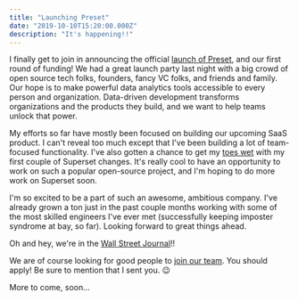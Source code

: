 ```yaml
---
title: "Launching Preset"
date: "2019-10-10T15:20:00.000Z"
description: "It's happening!!"
---
```


I finally get to join in announcing the official [launch of Preset](https://preset.io/blog/2019-10-09-series-a-announcement/), and our first round of funding! We had a great launch party last night with a big crowd of open source tech folks, founders, fancy VC folks, and friends and family. Our hope is to make powerful data analytics tools accessible to every person and organization. Data-driven development transforms organizations and the products they build, and we want to help teams unlock that power.

My efforts so far have mostly been focused on building our upcoming SaaS product. I can't reveal too much except that I've been building a lot of team-focused functionality. I've also gotten a chance to get my [toes wet](https://github.com/apache/incubator-superset/pull/8298) with my first couple of Superset changes. It's really cool to have an opportunity to work on such a popular open-source project, and I'm hoping to do more work on Superset soon.

I'm so excited to be a part of such an awesome, ambitious company. I've already grown a ton just in the past couple months working with some of the most skilled engineers I've ever met (successfully keeping imposter syndrome at bay, so far). Looking forward to great things ahead.

Oh and hey, we're in the [Wall Street Journal](https://www.wsj.com/articles/andreessen-horowitz-invests-in-visual-analytics-startup-preset-11570724008)!!

We are of course looking for good people to [join our team](https://preset.io/careers/). You should apply! Be sure to mention that I sent you. 😉

More to come, soon...
